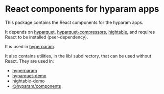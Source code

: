 # React components for hyparam apps

This package contains the React components for the hyparam apps.

It depends on [hyparquet](https://github.com/hyparam/hyparquet), [hyparquet-compressors](https://github.com/hyparam/hyparquet-compressors), [hightable](https://github.com/hyparam/hightable/), and requires React to be installed (peer-dependency).

It is used in [hyperparam](https://github.com/hyparam/hyperparam-cli/tree/master/packages/cli).

It also contains utilities, in the lib/ subdirectory, that can be used without React. They are used in:
- [hyperparam](https://github.com/hyparam/hyperparam-cli/tree/master/packages/cli)
- [hyparquet-demo](https://github.com/hyparam/hyperparam-cli/tree/master/apps/hyparquet-demo)
- [hightable-demo](https://github.com/hyparam/hyperparam-cli/tree/master/apps/hightable-demo)
- [@hyparam/components](https://github.com/hyparam/hyperparam-cli/tree/master/packages/components)
